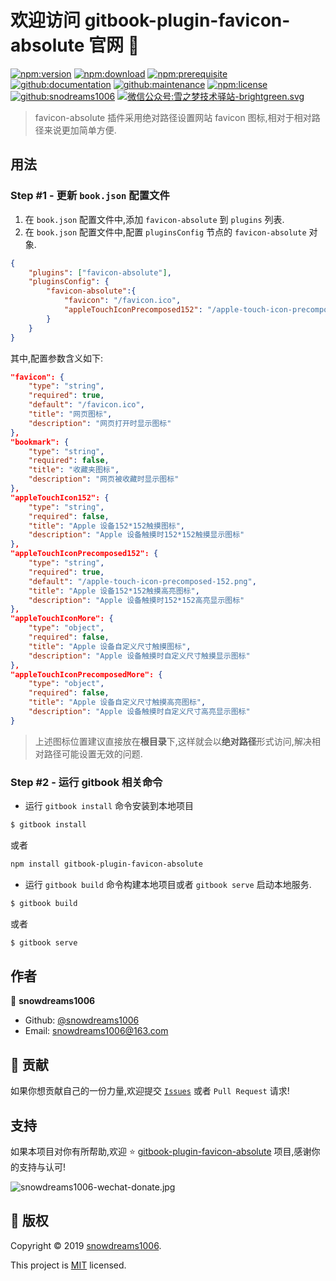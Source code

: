 # 欢迎访问 gitbook-plugin-favicon-absolute 官网 👋

[![npm:version](https://img.shields.io/npm/v/gitbook-plugin-favicon-absolute.svg)](https://www.npmjs.com/package/gitbook-plugin-favicon-absolute)
[![npm:download](https://img.shields.io/npm/dt/gitbook-plugin-favicon-absolute.svg)](https://www.npmjs.com/package/gitbook-plugin-favicon-absolute)
[![npm:prerequisite](https://img.shields.io/badge/gitbook-*-blue.svg)](https://www.npmjs.com/package/gitbook-plugin-favicon-absolute)
[![github:documentation](https://img.shields.io/badge/documentation-yes-brightgreen.svg)](https://github.com/snowdreams1006/gitbook-plugin-favicon-absolute#readme)
[![github:maintenance](https://img.shields.io/badge/Maintained%3F-yes-green.svg)](https://github.com/snowdreams1006/gitbook-plugin-favicon-absolute/graphs/commit-activity)
[![npm:license](https://img.shields.io/npm/l/gitbook-plugin-favicon-absolute.svg)](https://github.com/snowdreams1006/gitbook-plugin-favicon-absolute/blob/master/LICENSE)
[![github:snodreams1006](https://img.shields.io/badge/github-snowdreams1006-brightgreen.svg)](https://github.com/snowdreams1006)
[![微信公众号:雪之梦技术驿站-brightgreen.svg](https://img.shields.io/badge/%E5%BE%AE%E4%BF%A1%E5%85%AC%E4%BC%97%E5%8F%B7-%E9%9B%AA%E4%B9%8B%E6%A2%A6%E6%8A%80%E6%9C%AF%E9%A9%BF%E7%AB%99-brightgreen.svg)](https://snowdreams1006.github.io/snowdreams1006-wechat-public.jpeg)

> favicon-absolute 插件采用绝对路径设置网站 favicon 图标,相对于相对路径来说更加简单方便.

## 用法

### Step #1 - 更新 `book.json` 配置文件

1. 在 `book.json` 配置文件中,添加 `favicon-absolute` 到 `plugins` 列表.
2. 在 `book.json` 配置文件中,配置 `pluginsConfig` 节点的 `favicon-absolute` 对象.

```json
{
    "plugins": ["favicon-absolute"],
    "pluginsConfig": {
        "favicon-absolute":{
            "favicon": "/favicon.ico",
            "appleTouchIconPrecomposed152": "/apple-touch-icon-precomposed-152.png"
        }
    }
}
```

其中,配置参数含义如下: 

```json
"favicon": {
    "type": "string",
    "required": true,
    "default": "/favicon.ico",
    "title": "网页图标",
    "description": "网页打开时显示图标"
},
"bookmark": {
    "type": "string",
    "required": false,
    "title": "收藏夹图标",
    "description": "网页被收藏时显示图标"
},
"appleTouchIcon152": {
    "type": "string",
    "required": false,
    "title": "Apple 设备152*152触摸图标",
    "description": "Apple 设备触摸时152*152触摸显示图标"
},
"appleTouchIconPrecomposed152": {
    "type": "string",
    "required": true,
    "default": "/apple-touch-icon-precomposed-152.png",
    "title": "Apple 设备152*152触摸高亮图标",
    "description": "Apple 设备触摸时152*152高亮显示图标"
},
"appleTouchIconMore": {
    "type": "object",
    "required": false,
    "title": "Apple 设备自定义尺寸触摸图标",
    "description": "Apple 设备触摸时自定义尺寸触摸显示图标"
},
"appleTouchIconPrecomposedMore": {
    "type": "object",
    "required": false,
    "title": "Apple 设备自定义尺寸触摸高亮图标",
    "description": "Apple 设备触摸时自定义尺寸高亮显示图标"
}
```

> 上述图标位置建议直接放在**根目录**下,这样就会以**绝对路径**形式访问,解决相对路径可能设置无效的问题.

### Step #2 - 运行 gitbook 相关命令

- 运行 `gitbook install` 命令安装到本地项目

```bash
$ gitbook install
```

或者

```bash
npm install gitbook-plugin-favicon-absolute
```

- 运行 `gitbook build` 命令构建本地项目或者 `gitbook serve` 启动本地服务.

```bash
$ gitbook build
```

或者

```bash
$ gitbook serve
```

## 作者

👤 **snowdreams1006**

- Github: [@snowdreams1006](https://github.com/snowdreams1006)
- Email: [snowdreams1006@163.com](mailto:snowdreams1006@163.com)

## 🤝 贡献

如果你想贡献自己的一份力量,欢迎提交 [`Issues`](https://github.com/snowdreams1006/gitbook-plugin-favicon-absolute/issues) 或者 `Pull Request` 请求!

## 支持

如果本项目对你有所帮助,欢迎 ⭐️ [gitbook-plugin-favicon-absolute](https://github.com/snowdreams1006/gitbook-plugin-favicon-absolute) 项目,感谢你的支持与认可!

![snowdreams1006-wechat-donate.jpg](https://snowdreams1006.github.io/snowdreams1006-wechat-donate.jpg)

## 📝 版权

Copyright © 2019 [snowdreams1006](https://github.com/snowdreams1006).

This project is [MIT](https://github.com/snowdreams1006/gitbook-plugin-favicon-absolute/blob/master/LICENSE) licensed.